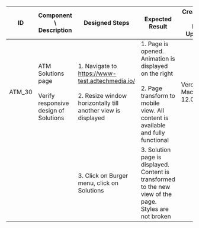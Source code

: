| ID | Component \ <br> Description  | Designed Steps       |Expected Result     |	Created By \ <br> Last Updated |
| -- | -- | -- | -- | -- |
| ATM_30 | ATM Solutions page <br> <br>  Verify responsive design of Solutions | 1. Navigate to https://www-test.adtechmedia.io/ <br> <br> 2. Resize window horizontally till another view is displayed | 1. Page is opened. Animation is displayed on the right <br> <br> 2. Page transform to mobile view. All content is available and fully functional     | Veronica Macovei <br> 12.07.2017 |
|       |       | 3. Click on Burger menu, click on Solutions <br>  |     3. Solution page is displayed. Content is transformed to the new view of the page. Styles are not broken <br> |    |  
